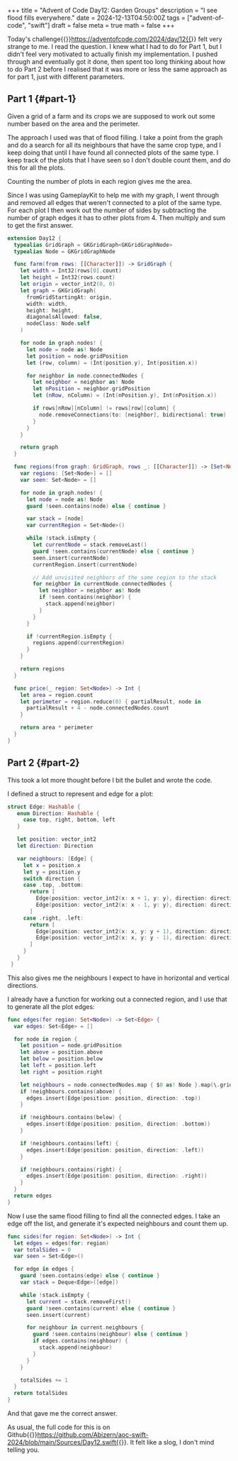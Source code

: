 +++
title = "Advent of Code Day12: Garden Groups"
description = "I see flood fills everywhere."
date = 2024-12-13T04:50:00Z
tags = ["advent-of-code", "swift"]
draft = false
meta = true
math = false
+++

Today's challenge{{<sidenote>}}https://adventofcode.com/2024/day/12{{</sidenote>}} felt very strange to me. I read the question. I knew what I had to do for Part 1, but I didn't feel very motivated to actually finish my implementation. I pushed through and eventually got it done, then spent too long thinking about how to do Part 2 before I realised that it was more or less the same approach as for part 1, just with different parameters.


## Part 1 {#part-1}

Given a grid of a farm and its crops we are supposed to work out some number based on the area and the perimeter.

The approach I used was that of flood filling. I take a point from the graph and do a search for all its neighbours that have the same crop type, and I keep doing that until I have found all connected plots of the same type. I keep track of the plots that I have seen so I don't double count them, and do this for all the plots.

Counting the number of plots in each region gives me the area.

Since I was using GameplayKit to help me with my graph, I went through and removed all edges that weren't connected to a plot of the same type. For each plot I then work out the number of sides by subtracting the number of graph edges it has to other plots from 4. Then multiply and sum to get the first answer.

```swift
extension Day12 {
  typealias GridGraph = GKGridGraph<GKGridGraphNode>
  typealias Node = GKGridGraphNode

  func farm(from rows: [[Character]]) -> GridGraph {
    let width = Int32(rows[0].count)
    let height = Int32(rows.count)
    let origin = vector_int2(0, 0)
    let graph = GKGridGraph(
      fromGridStartingAt: origin,
      width: width,
      height: height,
      diagonalsAllowed: false,
      nodeClass: Node.self
    )

    for node in graph.nodes! {
      let node = node as! Node
      let position = node.gridPosition
      let (row, column) = (Int(position.y), Int(position.x))

      for neighbor in node.connectedNodes {
        let neighbor = neighbor as! Node
        let nPosition = neighbor.gridPosition
        let (nRow, nColumn) = (Int(nPosition.y), Int(nPosition.x))

        if rows[nRow][nColumn] != rows[row][column] {
          node.removeConnections(to: [neighbor], bidirectional: true)
        }
      }
    }

    return graph
  }

  func regions(from graph: GridGraph, rows _: [[Character]]) -> [Set<Node>] {
    var regions: [Set<Node>] = []
    var seen: Set<Node> = []

    for node in graph.nodes! {
      let node = node as! Node
      guard !seen.contains(node) else { continue }

      var stack = [node]
      var currentRegion = Set<Node>()

      while !stack.isEmpty {
        let currentNode = stack.removeLast()
        guard !seen.contains(currentNode) else { continue }
        seen.insert(currentNode)
        currentRegion.insert(currentNode)

        // Add unvisited neighbors of the same region to the stack
        for neighbor in currentNode.connectedNodes {
          let neighbor = neighbor as! Node
          if !seen.contains(neighbor) {
            stack.append(neighbor)
          }
        }
      }

      if !currentRegion.isEmpty {
        regions.append(currentRegion)
      }
    }

    return regions
  }

  func price(_ region: Set<Node>) -> Int {
    let area = region.count
    let perimeter = region.reduce(0) { partialResult, node in
      partialResult + 4 - node.connectedNodes.count
    }

    return area * perimeter
  }
}
```


## Part 2 {#part-2}

This took a lot more thought before I bit the bullet and wrote the code.

I defined a struct to represent and edge for a plot:

```swift
struct Edge: Hashable {
   enum Direction: Hashable {
     case top, right, bottom, left
   }

   let position: vector_int2
   let direction: Direction

   var neighbours: [Edge] {
     let x = position.x
     let y = position.y
     switch direction {
     case .top, .bottom:
       return [
         Edge(position: vector_int2(x: x + 1, y: y), direction: direction),
         Edge(position: vector_int2(x: x - 1, y: y), direction: direction),
       ]
     case .right, .left:
       return [
         Edge(position: vector_int2(x: x, y: y + 1), direction: direction),
         Edge(position: vector_int2(x: x, y: y - 1), direction: direction),
       ]
     }
   }
 }
```

This also gives me the neighbours I expect to have in horizontal and vertical directions.

I already have a function for working out a connected region, and I use that to generate all the plot edges:

```swift
func edges(for region: Set<Node>) -> Set<Edge> {
  var edges: Set<Edge> = []

  for node in region {
    let position = node.gridPosition
    let above = position.above
    let below = position.below
    let left = position.left
    let right = position.right

    let neighbours = node.connectedNodes.map { $0 as! Node }.map(\.gridPosition)
    if !neighbours.contains(above) {
      edges.insert(Edge(position: position, direction: .top))
    }

    if !neighbours.contains(below) {
      edges.insert(Edge(position: position, direction: .bottom))
    }

    if !neighbours.contains(left) {
      edges.insert(Edge(position: position, direction: .left))
    }

    if !neighbours.contains(right) {
      edges.insert(Edge(position: position, direction: .right))
    }
  }
  return edges
}
```

Now I use the same flood filling to find all the connected edges. I take an edge off the list, and generate it's expected neighbours and count them up.

```swift
func sides(for region: Set<Node>) -> Int {
  let edges = edges(for: region)
  var totalSides = 0
  var seen = Set<Edge>()

  for edge in edges {
    guard !seen.contains(edge) else { continue }
    var stack = Deque<Edge>([edge])

    while !stack.isEmpty {
      let current = stack.removeFirst()
      guard !seen.contains(current) else { continue }
      seen.insert(current)

      for neighbour in current.neighbours {
        guard !seen.contains(neighbour) else { continue }
        if edges.contains(neighbour) {
          stack.append(neighbour)
        }
      }
    }

    totalSides += 1
  }
  return totalSides
}
```

And that gave me the correct answer.

As usual, the full code for this is on Github{{<sidenote>}}https://github.com/Abizern/aoc-swift-2024/blob/main/Sources/Day12.swift{{</sidenote>}}. It felt like a slog, I don't mind telling you.
